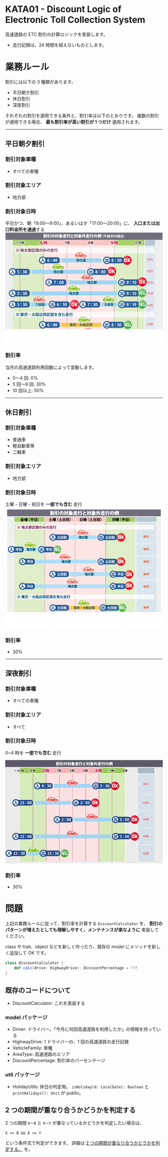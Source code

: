 # KATA01 - Discount Logic of Electronic Toll Collection System

高速道路の ETC 割引の計算ロジックを実装します。

- 走行記録は、24 時間を超えないものとします。

# 業務ルール

割引には以下の 3 種類があります。

- 平日朝夕割引
- 休日割引
- 深夜割引

それぞれの割引を適用できる条件と、割引率は以下のとおりです。
複数の割引が適用できる場合、 **最も割引率が高い割引が 1 つだけ** 適用されます。

---

## 平日朝夕割引

### 割引対象車種

- すべての車種

### 割引対象エリア

- 地方部

### 割引対象日時

平日かつ、朝「6:00〜9:00」、あるいは夕「17:00〜20:00」に、 **入口または出口料金所を通過**する
![平日朝夕割引](./images/morning_or_evening.png)

### 割引率

当月の高速道路利用回数によって変動します。

- 0〜4 回: 0%
- 5 回〜9 回: 30%
- 10 回以上: 50%

---

## 休日割引

### 割引対象車種

- 普通車
- 軽自動車等
- 二輪車

### 割引対象エリア

- 地方部

### 割引対象日時

土曜・日曜・祝日を **一部でも含む** 走行
![休日割引](./images/holiday.png)

### 割引率

- 30%

---

## 深夜割引

### 割引対象車種

- すべての車種

### 割引対象エリア

- すべて

### 割引対象日時

0~4 時を **一部でも含む** 走行

![深夜割引](./images/midnight.jpg)

### 割引率

- 30%

# 問題

上記の業務ルールに従って、割引率を計算する `DiscountCalculator` を、
**割引のパターンが増えたとしても理解しやすく、メンテナンスが楽なように** 実装してください。

class や trait、object などを新しく作ったり、既存の model にメソッドを新しく追加して OK です。

```scala
class DiscountCalculator {
    def calc(drive: HighwayDrive): DiscountPercentage = ???
}
```

## 既存のコードについて

- DiscountCalculator: これを実装する

### model パッケージ

- Driver: ドライバー。「今月に何回高速道路を利用したか」の情報を持っている
- HighwayDrive: 1 ドライバーの、1 回の高速道路の走行記録
- VehicleFamily: 車種
- AreaType: 高速道路のエリア
- DiscountPercentage: 割引率のパーセンテージ

### util パッケージ

- HolidayUtils: 休日の判定用。 `isHoliday(d: LocalDate): Boolean` と `printHolidays(): Unit` が public。

## 2 つの期間が重なり合うかどうかを判定する

2 つの期間 `A〜B` と `X〜Y` が重なっているかどうかを判定したい場合は、

```
X <= B && A <= Y
```

という条件式で判定ができます。
詳細は [2 つの期間が重なり合うかどうかを判定する。](https://koseki.hatenablog.com/entry/20111021/range) を。
